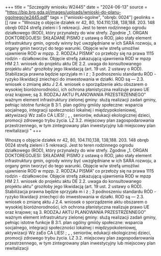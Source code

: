 +++
title = "Szczegóły wniosku W2445"
date = "2024-06-13"
source = "https://bip.brg.gda.pl/images/uploads/wnioski-do-planu-ogolnego/w2445.pdf"
tags = ["wnioski-ogolne", "obręb: 0024"]
geolinks = []
raw = "Wnoszę o objęcie działek nr 42, 80, 104.110,138, 138,188. 203. 148 obręb 0024 strefą zieleni i 5 rekreacji. Jest to teren rodzinnego ogrodu działkowego (ROD), który przynależy do wiw strefy. Zgodnie „1. ORGAN DOKTOREGOJESI: SKŁADANE PISMO z ustawą o ROD, jako stały element infrastruktury gmin, ogrody winny być uwzględniane w ich SARA rozwoju, a organy gmin tworzyć do tego warunki. Objęcie w/w strefą umożliwi ujawnienie ROD w mpzp. 2. RODZAJ PISMA” co przełoży się na prawa 1115 rodzin - działkowców. Objęcie strefą zakazującą ujawnienia ROD w mpzp HM 2.1. wniosek do projektu aktu DE 2.2. uwaga do konsultowanego projektu aktu” groziłoby jego likwidacją (art. 19 ust. 2 ustawy o ROD). Stabilizacja prawna będzie sprzyjała m  i z  ; 3 podnoszeniu standardu RÓD - ryzyko likwidacji zniechęci do imwestowania w działki. ROD są — 2.3. wniosek o zmianę aktu J 2.4. wniosek o sporządzenie aktu obszarem o wysokiej bioróżnorodności, ich ochrona płanistyczna realizuje prawo UE oraz krajowe; są 3. RODZAJ AKTU PLANOWANIA PRZESTRZENNEGO” ważnym element infrastruktury zielonej gminy: służą realizacji zadań gminy, pełniąc istotne funkcje B 3:1. plan ogólny gmiióy społeczne: wsparcia socjalnego, integracji społeczności lokalnej i międzypokoleniowej, aktywizacji Wz zaEo CA LIES! ; „ , seniorów, edukacji ekologicznej dzieci, promocji zdrowego trybu życia. LZ 3.2. miejscowy plan zagospodarowania przestrzennego, w tym zintegrowany plan inwestycyjny lub miejscowy plan rewitalizacji "
+++

Wnoszę o objęcie działek nr 42, 80, 104.110,138, 138,188. 203. 148 obręb 0024 strefą zieleni i
5 rekreacji. Jest to teren rodzinnego ogrodu działkowego (ROD), który przynależy do wiw strefy. Zgodnie
„1. ORGAN DOKTOREGOJESI: SKŁADANE PISMO z ustawą o ROD, jako stały element infrastruktury gmin, ogrody winny być uwzględniane w ich
SARA rozwoju, a organy gmin tworzyć do tego warunki. Objęcie w/w strefą umożliwi ujawnienie ROD w mpzp.
2. RODZAJ PISMA” co przełoży się na prawa 1115 rodzin - działkowców. Objęcie strefą zakazującą ujawnienia ROD w mpzp
HM 2.1. wniosek do projektu aktu DE 2.2. uwaga do konsultowanego projektu aktu” groziłoby jego likwidacją (art. 19 ust. 2 ustawy o ROD). Stabilizacja prawna będzie sprzyjała
m  i z  ; 3 podnoszeniu standardu RÓD - ryzyko likwidacji zniechęci do imwestowania w działki. ROD są
— 2.3. wniosek o zmianę aktu J 2.4. wniosek o sporządzenie aktu obszarem o wysokiej bioróżnorodności, ich ochrona płanistyczna realizuje prawo UE oraz krajowe; są
3. RODZAJ AKTU PLANOWANIA PRZESTRZENNEGO” ważnym element infrastruktury zielonej gminy: służą realizacji zadań gminy, pełniąc istotne funkcje
B 3:1. plan ogólny gmiióy społeczne: wsparcia socjalnego, integracji społeczności lokalnej i międzypokoleniowej, aktywizacji
Wz zaEo CA LIES! ; „ , seniorów, edukacji ekologicznej dzieci, promocji zdrowego trybu życia.
LZ 3.2. miejscowy plan zagospodarowania przestrzennego, w tym zintegrowany plan inwestycyjny lub
miejscowy plan rewitalizacji 


